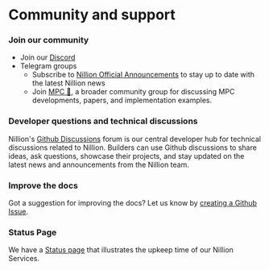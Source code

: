 # Community and support

### Join our community

- Join our [Discord](https://discord.com/invite/nillionnetwork)
- Telegram groups
  - Subscribe to [Nillion Official Announcements](https://t.me/nillionofficialannouncements) to stay up to date with the latest Nillion news
  - Join [MPC 👀](https://t.me/Multipartycomputation), a broader community group for discussing MPC developments, papers, and implementation examples.

### Developer questions and technical discussions

Nillion's [Github Discussions](https://github.com/orgs/NillionNetwork/discussions?discussions_q=) forum is our central developer hub for technical discussions related to Nillion. Builders can use Github discussions to share ideas, ask questions, showcase their projects, and stay updated on the latest news and announcements from the Nillion team.

### Improve the docs

Got a suggestion for improving the docs? Let us know by [creating a Github Issue](https://github.com/NillionNetwork/nillion-docs/issues/new?assignees=&labels=documentation&projects=&template=improve-documentation.md&title=%5BDOCS%5D).

### Status Page

We have a [Status page](https://status.nillion.com/) that illustrates the upkeep time of our Nillion Services.
